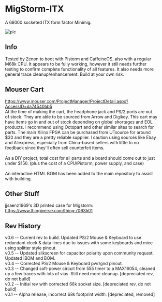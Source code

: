 # MigStorm-ITX
A 68000 socketed ITX form factor Minimig.

![pic](pic.png)

## Info
Tested by Zenon to boot with Pistorm and CaffeineOS, also with a regular M68k CPU. It appears to be fully working, however it still needs further testing to confirm complete functionality of all features. It also needs more general trace cleanup/enhancement. Build at your own risk.

## Mouser Cart
https://www.mouser.com/ProjectManager/ProjectDetail.aspx?AccessID=da74540bb5 \
At the time of making the cart, the headphone jack and PS/2 ports are out of stock. They are able to be sourced from Arrow and Digikey. This cart may have items go in and out of stock depending on global shortages and EOL products. I recommend using Octopart and other similar sites to search for parts. The main Xilinx FPGA can be purchased from UTsource for around $30 and they are a pretty reliable supplier. I caution using sources like Ebay and Aliexpress, especially from China-based sellers with little to no feedback since they'll often sell counterfeit items. \
\
As a DIY project, total cost for all parts and a board should come out to just under $150. (plus the cost of a CPU/Pistorm, power supply, and case) \
\
An interactive HTML BOM has been added to the main repository to assist with building.

## Other Stuff
jjsaenz1969's 3D printed case for Migstorm: https://www.thingiverse.com/thing:7063501

## Rev History
v0.6 -- Current rev to build. Updated PS/2 Mouse & Keyboard to use redundant clock & data lines due to issues with some keyboards and mice using splitter style pinout. \
v0.5 -- Updated silkscreen for capacitor polarity upon community request. Updated iBOM and BOM. \
v0.4 -- Corrected PS/2 Mouse & Keyboard pwr/gnd pinout. \
v0.3 -- Changed soft-power circuit from 555 timer to a MAX16054, cleaned up a few traces with lots of vias. Still need more cleanup. [depreciated rev, do not build] \
v0.2 -- Initial rev with corrected 68k socket size. [depreciated rev, do not build] \
v0.1 -- Alpha release, incorrect 68k footprint width. [depreciated, removed]
